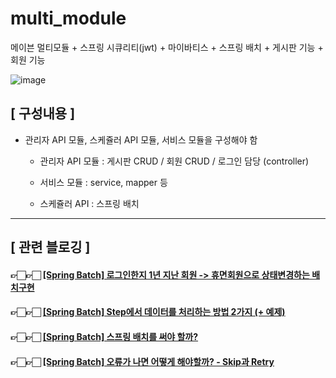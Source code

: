 # multi_module
메이븐 멀티모듈 + 스프링 시큐리티(jwt) + 마이바티스 + 스프링 배치 + 게시판 기능 + 회원 기능

![image](https://user-images.githubusercontent.com/67456294/198409485-ed9be61d-170d-42d0-9953-1232ee0cced3.png)


## [ 구성내용 ] 
- 관리자 API 모듈, 스케쥴러 API 모듈, 서비스 모듈을 구성해야 함

  - 관리자 API 모듈 : 게시판 CRUD / 회원 CRUD / 로그인 담당 (controller)

  - 서비스 모듈 : service, mapper 등 

  - 스케쥴러 API : 스프링 배치 

---

## [ 관련 블로깅 ] 


#### 👉🏻👉🏻 [[Spring Batch] 로그인한지 1년 지난 회원 -> 휴면회원으로 상태변경하는 배치구현](https://domean.tistory.com/293)

#### 👉🏻👉🏻 [[Spring Batch] Step에서 데이터를 처리하는 방법 2가지 (+ 예제)](https://domean.tistory.com/294)

#### 👉🏻👉🏻 [[Spring Batch] 스프링 배치를 써야 할까?](https://domean.tistory.com/295)

#### 👉🏻👉🏻 [[Spring Batch] 오류가 나면 어떻게 해야할까? - Skip과 Retry](https://domean.tistory.com/296)
